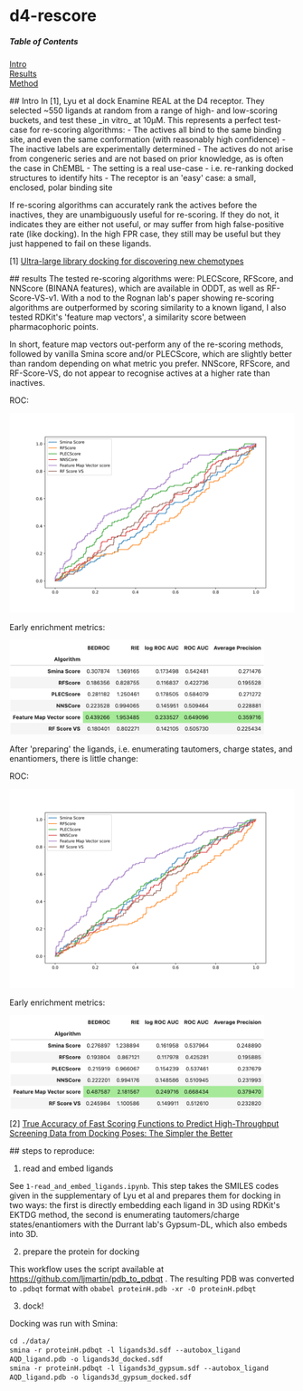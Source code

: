 # d4-rescore

##### Table of Contents  
[Intro](#intro)  
[Results](#results)  
[Method](#method)  


<a name="intro"/>
## Intro
In [1], Lyu et al dock Enamine REAL at the D4 receptor. They selected ~550 ligands at random from a range of high- and low-scoring buckets, and test these _in vitro_ at 10µM. This represents a perfect test-case for re-scoring algorithms:
- The actives all bind to the same binding site, and even the same conformation (with reasonably high confidence)
- The inactive labels are experimentally determined
- The actives do not arise from congeneric series and are not based on prior knowledge, as is often the case in ChEMBL
- The setting is a real use-case - i.e. re-ranking docked structures to identify hits
- The receptor is an 'easy' case: a small, enclosed, polar binding site

If re-scoring algorithms can accurately rank the actives before the inactives, they are unambiguously useful for re-scoring. If they do not, it indicates they are either not useful, or may suffer from high false-positive rate (like docking). In the high FPR case, they still may be useful but they just happened to fail on these ligands. 

[1] [Ultra-large library docking for discovering new chemotypes](https://www.nature.com/articles/s41586-019-0917-9)

<a name="results"/>
## results
The tested re-scoring algorithms were:  PLECScore, RFScore, and NNScore (BINANA features), which are available in ODDT, as well as RF-Score-VS-v1. With a nod to the Rognan lab's paper showing re-scoring algorithms are outperformed by scoring similarity to a known ligand, I also tested RDKit's 'feature map vectors', a similarity score between pharmacophoric points.

In short, feature map vectors out-perform any of the re-scoring methods, followed by vanilla Smina score and/or PLECScore, which are slightly better than random depending on what metric you prefer. NNScore, RFScore, and RF-Score-VS, do not appear to recognise actives at a higher rate than inactives. 

ROC:

<img src="./figs/rocs.svg" width="550">

Early enrichment metrics:

<img src="./figs/early_enrichment.png" width="450">


After 'preparing' the ligands, i.e. enumerating tautomers, charge states, and enantiomers, there is little change:

ROC:

<img src="./figs/rocs_gypsum.svg" width="550">

Early enrichment metrics:

<img src="./figs/early_enrichment_gypsum.png" width="450">


[2] [True Accuracy of Fast Scoring Functions to Predict High-Throughput Screening Data from Docking Poses: The Simpler the Better](https://pubs.acs.org/doi/abs/10.1021/acs.jcim.1c00292)

<a name="method"/>
## steps to reproduce:

1. read and embed ligands

See `1-read_and_embed_ligands.ipynb`. This step takes the SMILES codes given in the supplementary of Lyu et al and prepares them for docking in two ways: the first is directly embedding each ligand in 3D using RDKit's EKTDG method, the second is enumerating tautomers/charge states/enantiomers with the Durrant lab's Gypsum-DL, which also embeds into 3D.

2. prepare the protein for docking

This workflow uses the script available at https://github.com/ljmartin/pdb_to_pdbqt . The resulting PDB was converted to `.pdbqt` format with `obabel proteinH.pdb -xr -O proteinH.pdbqt`

3. dock!

Docking was run with Smina:
```
cd ./data/
smina -r proteinH.pdbqt -l ligands3d.sdf --autobox_ligand AQD_ligand.pdb -o ligands3d_docked.sdf
smina -r proteinH.pdbqt -l ligands3d_gypsum.sdf --autobox_ligand AQD_ligand.pdb -o ligands3d_gypsum_docked.sdf
```